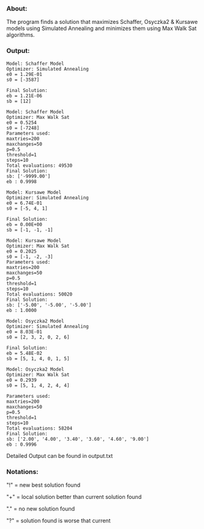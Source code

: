 ### About:
The program finds a solution that maximizes Schaffer, Osyczka2 & Kursawe models using Simulated Annealing and minimizes them using Max Walk Sat algorithms.

### Output:
```
Model: Schaffer Model
Optimizer: Simulated Annealing
e0 = 1.29E-01
s0 = [-3587]

Final Solution: 
eb = 1.21E-06
sb = [12]
```

```
Model: Schaffer Model
Optimizer: Max Walk Sat
e0 = 0.5254
s0 = [-7248]
Parameters used:
maxtries=200
maxchanges=50
p=0.5
threshold=1
steps=10
Total evaluations: 49530
Final Solution: 
sb: ['-9999.00'] 
eb : 0.9998
```
```
Model: Kursawe Model
Optimizer: Simulated Annealing
e0 = 6.74E-01
s0 = [-5, 4, 1]

Final Solution: 
eb = 0.00E+00
sb = [-1, -1, -1]
```
```
Model: Kursawe Model
Optimizer: Max Walk Sat
e0 = 0.2025
s0 = [-1, -2, -3]
Parameters used:
maxtries=200
maxchanges=50
p=0.5
threshold=1
steps=10
Total evaluations: 50020
Final Solution: 
sb: ['-5.00', '-5.00', '-5.00'] 
eb : 1.0000
```

```
Model: Osyczka2 Model
Optimizer: Simulated Annealing
e0 = 8.03E-01
s0 = [2, 3, 2, 0, 2, 6]

Final Solution: 
eb = 5.48E-02
sb = [5, 1, 4, 0, 1, 5]
```

```
Model: Osyczka2 Model
Optimizer: Max Walk Sat
e0 = 0.2939
s0 = [5, 1, 4, 2, 4, 4]

Parameters used:
maxtries=200
maxchanges=50
p=0.5
threshold=1
steps=10
Total evaluations: 58204
Final Solution: 
sb: ['2.00', '4.00', '3.40', '3.60', '4.60', '9.00'] 
eb : 0.9996
```

Detailed Output can be found in output.txt


### Notations:

"!" = new best solution found

"+" = local solution better than current solution found

"." = no new solution found

"?" = solution found is worse that current
